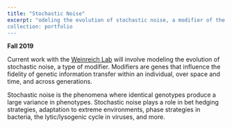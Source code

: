 ```yaml
---
title: "Stochastic Noise"
excerpt: "odeling the evolution of stochastic noise, a modifier of the fidelity of genetic information transmission <br/> <img src='/images/noiseheader.png'>
collection: portfolio
---
```

**Fall 2019**

Current work with the [Weinreich Lab](https://www.brown.edu/research/labs/weinreich/population-genetics-modifier-mutations) will involve modeling the evolution of stochastic noise, a type of modifier. Modifiers are genes that influence the fidelity of genetic information transfer within an individual, over space and time, and across generations.

Stochastic noise is the phenomena where identical genotypes produce a large variance in phenotypes. Stochastic noise plays a role in bet hedging strategies, adaptation to extreme environments, phase strategies in bacteria, the lytic/lysogenic cycle in viruses, and more.

